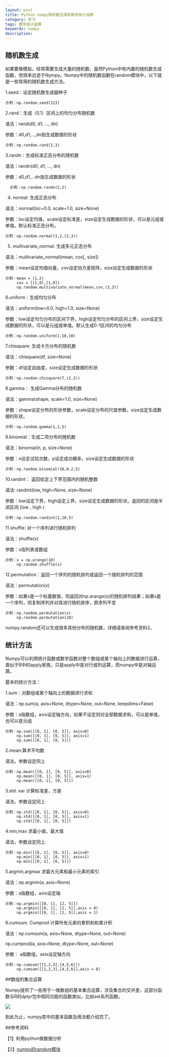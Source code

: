 ```yaml
---
layout: post
title: Python numpy随机数生成和数学统计运算	
category: 学习
tags: 数学统计运算
keywords: numpy 
description: 
---
```


## 随机数生成

如果要做模拟，经常需要生成大量的随机数，虽然Python中有内置的随机数生成函数，但效率远逊于Nympy。Numpy中的随机数函数在random模块中，以下就是一些常用的随机数生成方法。

1.seed：设定随机数生成器种子
    
    示例：np.random.seed(123)

2.rand：生成（0,1）区间上的均匀分布随机数
  
语法：rand(d0, d1, ..., dn)

参数：d0,d1,…,dn指生成数据的形状

    示例：np.random.rand(2,3)
    
3.randn：生成标准正态分布的随机数
       
语法：randn(d0, d1, ..., dn)
       
参数：d0,d1,…dn指生成数据的形状
    
      示例：np.random.randn(2,2)
    
4.  normal: 生成正态分布
       
语法：normal(loc=0.0, scale=1.0, size=None)
       
参数：loc设定均值，scale设定标准差，size设定生成数据的形状，可以是元组或单值。默认标准正态分布。
     
    示例：np.random.normal(1,2,(2,3))
    
5.  multivariate_normal: 生成多元正态分布
       
语法：multivariate_normal(mean, cov[, size])
       
参数：mean设定均值向量，cov设定协方差矩阵，size设定生成数据的形状
       
    示例：mean = (1,2)
         cov = [[1,0],[1,0]]
         np.random.multivariate_normal(mean,cov,(3,3))
    
6.uniform：生成均匀分布
       
语法：uniform(low=0.0, high=1.0, size=None)
       
参数：low设定均匀分布的区间下界，high设定均匀分布的区间上界，size设定生成数据的形状，可以是元组或单值。默认生成0-1区间的均匀分布
       
    示例：np.random.uniform(1,10,10)
     
7.chisquare: 生成卡方分布的随机数
       
语法：chisquare(df, size=None)
       
参数：df设定自由度，size设定生成数据的形状
    
    示例：np.random.chisquare(7,(2,3))
     
8.gamma： 生成Gamma分布的随机数
       
语法：gamma(shape, scale=1.0, size=None)
       
参数：shape设定分布的形状参数，scale设定分布的尺度参数，size设定生成数据的形状。
       
    示例：np.random.gamma(1,1,5)
    
9.binomial：生成二项分布的随机数
       
语法：binomial(n, p, size=None)
       
参数：n设定试验次数，p设定成功概率，size设定生成数据的形状
       
    示例：np.random.binomial(10,0.2,5)
  
10.randint： 返回给定上下界范围内的随机整数
       
语法: randint(low, high=None, size=None)
       
参数：low设定下界，high设定上界，size设定生成数据的形状。返回的区间是半闭区间 [low , high )
       
    示例：np.random.randint(1,10,5)
    
11.shuffle: 对一个序列进行随机排列
       
语法：shuffle(x)
       
参数：x指列表或数组
       
    示例：x = np.arange(10)
         np.random.shuffle(x)
    
12.permutation：返回一个序列的随机排列或返回一个随机排列的范围
      
语法：permutation(x)
      
参数：如果x是一个标量数值，则返回对np.arange(x)的随机排列结果；如果x是一个序列，则复制序列并对其进行随机排序，原序列不变
      
    示例：np.random.permutation(x)
         np.random.permutation(10)
    
numpy.random还可以生成很多其他分布的随机数，详细请查阅参考资料2。

## 统计方法
    
Numpy可以利用统计函数或数学函数对整个数组或某个轴向上的数据进行运算，类似于R中的apply家族，只是apply中是对行或列运算，而numpy中是对轴运算。
    
基本的统计方法：
    
1.sum：对数组或某个轴向上的数据进行求和
        
语法：np.sum(a, axis=None, dtype=None, out=None, keepdims=False)
        
参数：a指数组，axis设定轴方向，如果不设定则对全部数据求和，可以是单值，也可以是元组
        
    示例：np.sum([[0, 1], [0, 5]], axis=0)
         np.sum([[0, 1], [0, 5]], axis=1)
         np.sum([[0, 1], [0, 5]])
    
2.mean:算术平均数
       
语法，参数设定同上
       
    示例：np.mean([[0, 1], [0, 5]], axis=0)
         np.mean([[0, 1], [0, 5]], axis=1)
         np.mean([[0, 1], [0, 5]])
    
3.std. var 计算标准差，方差
       
语法，参数设定同上
       
    示例：np.std([[0, 1], [0, 5]], axis=0)
         np.std([[0, 1], [0, 5]], axis=1)
         np.std([[0, 1], [0, 5]])
    
4.min,max 求最小值，最大值
       
语法，参数设定同上
      
    示例：np.min([[0, 1], [0, 5]], axis=0)
         np.min([[0, 1], [0, 5]], axis=1)
         np.min([[0, 1], [0, 5]])
    
5.argmin,argmax 求最大元素和最小元素的索引
       
语法：np.argmin(a, axis=None)
       
参数：a指数组，axis设定轴
      
    示例：np.argmin([[0, 1], [2, 5]])
         np.argmin([[0, 1], [2, 5]],axis = 0)
         np.argmin([[0, 1], [2, 5]],axis = 1)
   
6.cumsum. Cumprod 计算所有元素的累积和和累计积
       
语法：np.cumsum(a, axis=None, dtype=None, out=None)
     
np.cumprod(a, axis=None, dtype=None, out=None)
     
参数： a指数组，axis设定轴方向
      
    示例：np.cumsum([[1,2,3],[4,5,6]])
         np.cumsum([[1,2,3],[4,5,6]],axis = 0)

##数组的集合运算

Numpy提供了一些用于一维数组的基本集合运算，涉及集合的交并差，这部分函数与R的dplyr包中相同功能的函数类似，比如set系列函数。

<img src="http://7xo51k.com1.z0.glb.clouddn.com/numpy集合运算.png-wx" align=center />

到此为止，numpy库中的基本函数及用法都介绍完了。

##参考资料

【1】利用python做数据分析
    
【2】[numpy的random模块](http://www.mamicode.com/info-detail-507676.html)